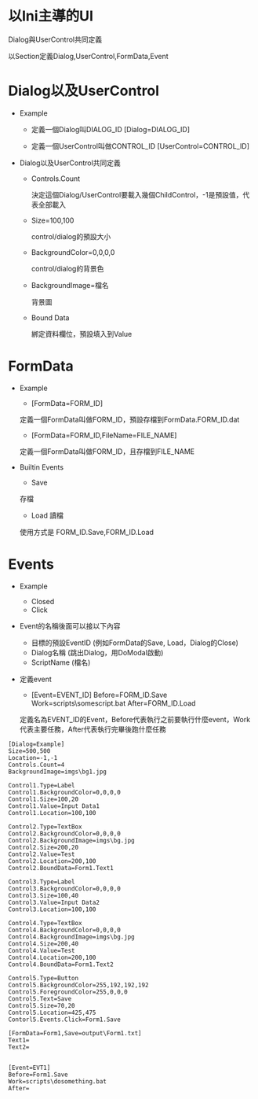 以Ini主導的UI
==
Dialog與UserControl共同定義

以Section定義Dialog,UserControl,FormData,Event

# Dialog以及UserControl

* Example
  * 定義一個Dialog叫DIALOG_ID
  [Dialog=DIALOG_ID]
  
  * 定義一個UserControl叫做CONTROL_ID
  [UserControl=CONTROL_ID] 

* Dialog以及UserControl共同定義
  
  * Controls.Count
  
    決定這個Dialog/UserControl要載入幾個ChildControl，-1是預設值，代表全部載入
  * Size=100,100    
  
    control/dialog的預設大小
  * BackgroundColor=0,0,0,0
  
    control/dialog的背景色
  * BackgroundImage=檔名
  
    背景圖
    
  * Bound Data
  
    綁定資料欄位，預設填入到Value
    
# FormData
  * Example
    * [FormData=FORM_ID]
    
    定義一個FormData叫做FORM_ID，預設存檔到FormData.FORM_ID.dat
    * [FormData=FORM_ID,FileName=FILE_NAME]
    
    定義一個FormData叫做FORM_ID，且存檔到FILE_NAME
  * Builtin Events 
    * Save
    
    存檔
    * Load
    讀檔
    
    使用方式是 FORM_ID.Save,FORM_ID.Load
 
 # Events
   * Example
     * Closed
     * Click
   * Event的名稱後面可以接以下內容
     * 目標的預設EventID (例如FormData的Save, Load，Dialog的Close)
     * Dialog名稱 (跳出Dialog，用DoModal啟動)
     * ScriptName (檔名)
   * 定義event
     * [Event=EVENT_ID]
       Before=FORM_ID.Save
       Work=scripts\somescript.bat
       After=FORM_ID.Load
       
     定義名為EVENT_ID的Event，Before代表執行之前要執行什麼event，Work代表主要任務，After代表執行完畢後跑什麼任務
   
   
```~ini
[Dialog=Example]
Size=500,500
Location=-1,-1
Controls.Count=4
BackgroundImage=imgs\bg1.jpg

Control1.Type=Label
Control1.BackgroundColor=0,0,0,0
Control1.Size=100,20
Control1.Value=Input Data1
Control1.Location=100,100

Control2.Type=TextBox
Control2.BackgroundColor=0,0,0,0
Control2.BackgroundImage=imgs\bg.jpg
Control2.Size=200,20
Control2.Value=Test
Control2.Location=200,100
Control2.BoundData=Form1.Text1

Control3.Type=Label
Control3.BackgroundColor=0,0,0,0
Control3.Size=100,40
Control3.Value=Input Data2
Control3.Location=100,100

Control4.Type=TextBox
Control4.BackgroundColor=0,0,0,0
Control4.BackgroundImage=imgs\bg.jpg
Control4.Size=200,40
Control4.Value=Test
Control4.Location=200,100
Control4.BoundData=Form1.Text2

Control5.Type=Button
Control5.BackgroundColor=255,192,192,192
Control5.ForegroundColor=255,0,0,0
Control5.Text=Save
Control5.Size=70,20
Control5.Location=425,475
Contorl5.Events.Click=Form1.Save

[FormData=Form1,Save=output\Form1.txt]
Text1=
Text2=


[Event=EVT1]
Before=Form1.Save
Work=scripts\dosomething.bat
After=
```
